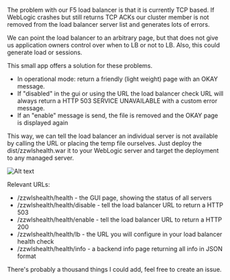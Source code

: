   The problem with our F5 load balancer is that it is currently TCP based. If WebLogic crashes but still returns TCP ACKs our
  cluster member is not removed from the load balancer server list and generates lots of errors.

  We can point the load balancer to an arbitrary page, but that does not give us application owners control over when
  to LB or not to LB. Also, this could generate load or sessions. 

  This small app offers a solution for these problems.

  - In operational mode: return a friendly (light weight) page with an OKAY message.
  - If "disabled" in the gui or using the URL the load balancer check URL will always return a HTTP 503 SERVICE UNAVAILABLE with a custom error message. 
  - If an "enable" message is send, the file is removed and the OKAY page is displayed again
  
  This way, we can tell the load balancer an individual server is not available by calling the URL or placing the temp
  file ourselves. Just deploy the dist/zzwlshealth.war it to your WebLogic server and target the deployment to any managed server.  
  
  ![Alt text](/stscreenshots/screenshot.png?raw=true "App screenshot")
  
   Relevant URLs:
  
  - <server url>/zzwlshealth/health - the GUI page, showing the status of all servers
  - <server url>/zzwlshealth/health/disable - tell the load balancer URL to return a HTTP 503
  - <server url>/zzwlshealth/health/enable - tell the load balancer URL to return a HTTP 200
  - <server url>/zzwlshealth/health/lb - the URL you will configure in your load balancer health check
  - <server url>/zzwlshealth/health/info - a backend info page returning all info in JSON format
  
  There's probably a thousand things I could add, feel free to create an issue. 
